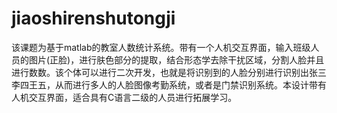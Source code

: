 # jiaoshirenshutongji
该课题为基于matlab的教室人数统计系统。带有一个人机交互界面，输入班级人员的图片(正脸)，进行肤色部分的提取，结合形态学去除干扰区域，分割人脸并且进行数数。该个体可以进行二次开发，也就是将识别到的人脸分别进行识别出张三李四王五，从而进行多人的人脸图像考勤系统，或者是门禁识别系统。本设计带有人机交互界面，适合具有C语言二级的人员进行拓展学习。

